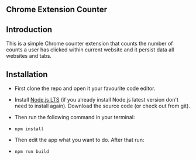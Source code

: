 ## Chrome Extension Counter

## Introduction

This is a simple Chrome counter extension that counts the number of counts a user has clicked within current website and it persist data all websites and tabs.

## Installation

- First clone the repo and open it your favourite code editor.

- Install [Node.js LTS](https://nodejs.org/en/) (if you already install Node.js latest version don't need to install again). Download the source code (or check out from git).

 - Then run the following command in your terminal:
- `npm install`

- Then edit the app what you want to do. After that run:

- `npm run build`

